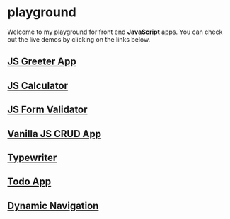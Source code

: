 # playground

Welcome to my playground for front end **JavaScript** apps.
You can check out the live demos by clicking on the links below.

## [JS Greeter App](https://devlana.github.io/playground/js-greeter-app/)

## [JS Calculator](https://devlana.github.io/playground/js-calculator/)

## [JS Form Validator](https://devlana.github.io/playground/js-form-validator/)

## [Vanilla JS CRUD App](https://devlana.github.io/playground/vanilla-js-crud-app/)

## [Typewriter](https://devlana.github.io/playground/typewriter/)

## [Todo App](https://devlana.github.io/playground/todo-app/)

## [Dynamic Navigation](https://devlana.github.io/playground/dynamic-navigation/)
